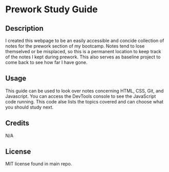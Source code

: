 # Prework Study Guide

## Description

I created this webpage to be an easily accessible and concide collection of notes for the prework section of my bootcamp. Notes tend to lose themselved or be misplaced, so this is a permanent location to keep track of the notes I kept during prework. This also serves as baseline project to come back to see how far I have gone.

## Usage

This guide can be used to look over notes concerning HTML, CSS, Git, and Javascript. You can access the DevTools console to see the JavaScript code running. This code alse lists the topics covered and can choose what you should study next.

## Credits

N/A

## License

MIT license found in main repo.